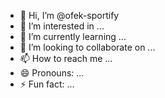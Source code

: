- 👋 Hi, I’m @ofek-sportify
- 👀 I’m interested in ...
- 🌱 I’m currently learning ...
- 💞️ I’m looking to collaborate on ...
- 📫 How to reach me ...
- 😄 Pronouns: ...
- ⚡ Fun fact: ...

<!---
ofek-sportify/ofek-sportify is a ✨ special ✨ repository because its `README.md` (this file) appears on your GitHub profile.
You can click the Preview link to take a look at your changes.
--->
